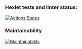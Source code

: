 ### Hexlet tests and linter status:
[![Actions Status](https://github.com/lobedima/fullstack-javascript-project-11/actions/workflows/hexlet-check.yml/badge.svg)](https://github.com/lobedima/fullstack-javascript-project-11/actions)
### Maintainability
[![Maintainability](https://qlty.sh/badges/7c3c35be-a643-4041-a709-765237386c33/maintainability.svg)](https://qlty.sh/gh/lobedima/projects/fullstack-javascript-project-11)